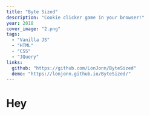 ```yaml
---
title: "Byte Sized"
description: "Cookie clicker game in your browser!"
year: 2018
cover_image: "2.png"
tags:
  - "Vanilla JS"
  - "HTML"
  - "CSS"
  - "JQuery"
links:
  github: "https://github.com/LonJonn/ByteSized"
  demo: "https://lonjonn.github.io/ByteSized/"
---
```


# Hey
